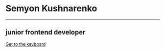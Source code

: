 # Semyon Kushnarenko

***

## junior frontend developer

[Get to the keyboard](https://SemyonKushnarenko.github.io/virtual-keyboard)

